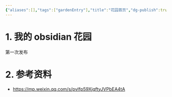 ```yaml
---
{"aliases":[],"tags":["gardenEntry"],"title":"花园首页","dg-publish":true,"dg-home":true,"date":"2025-05-31 10:09:37","date_modify":"2025-05-31 10:41:52","permalink":"/100_Inbox/花园首页/","dgPassFrontmatter":true,"noteIcon":""}
---
```



# 1. 我的 obsidian 花园

第一次发布

# 2. 参考资料

- https://mp.weixin.qq.com/s/pvlfp59XjqftyJVPbEA4tA
